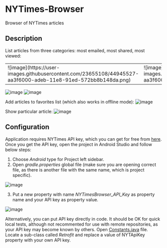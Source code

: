 # NYTimes-Browser
Browser of NYTimes articles

<h2>Description</h2>

List articles from three categories: most emailed, most shared, most viewed:

<table>
  <tr>
    <td>
            ![image](https://user-images.githubusercontent.com/23655108/44945527-aa3f6000-adeb-11e8-91ed-572bb8b148da.png)</td>
    
 <td>
      ![image](https://user-images.githubusercontent.com/23655108/44945527-aa3f6000-adeb-11e8-91ed-572bb8b148da.png)
      </td>
  </tr>
  </table>

<span>![image](https://user-images.githubusercontent.com/23655108/44945527-aa3f6000-adeb-11e8-91ed-572bb8b148da.png)</span>
<span>![image](https://user-images.githubusercontent.com/23655108/44945527-aa3f6000-adeb-11e8-91ed-572bb8b148da.png)</span>



Add articles to favorites list (which also works in offline mode):
![image](https://user-images.githubusercontent.com/23655108/44945537-d2c75a00-adeb-11e8-8bf5-f8df092a7f89.png)

Show particular article:
![image](https://user-images.githubusercontent.com/23655108/44945544-06a27f80-adec-11e8-8c79-ae76015c4fb6.png)

<h2>Configuration</h2>
Application requires NYTimes API key, which you can get for free from <a href="http://developer.nytimes.com/" target="_blank">here</a>.
Once you get the API key, open the project in Android Studio and follow below steps:

1. Choose <i>Android</i> type for Project left sidebar.
2. Open <i>gradle.properties</i> global file (make sure you are opening correct file, as there is another file with the same name, which is project specific).

![image](https://user-images.githubusercontent.com/23655108/44476450-09f17a80-a638-11e8-90df-d26f296cbc98.png)


3. Put a new property with name <i>NYTimesBrowser_API_Key</i> as property name and your API key as property value.

![image](https://user-images.githubusercontent.com/23655108/44519286-df9dcc80-a6cc-11e8-9e9d-c9369072b5ba.png)

Alternatively, you can put API key directly in code. It should be OK for quick local tests, although not recommented for use with remote repositories, as your API key may become known by others.
Open <a href="https://github.com/mirokolodii/NYTimes-Browser/blob/master/app/src/main/java/com/unagit/nytimesbrowser/helpers/Constants.java">Constants.java</a> file. Locate a sub-class called <i>Retrofit</i> and replace a value of NYTApiKey property with your own API key.
